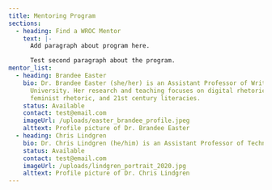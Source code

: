 ```yaml
---
title: Mentoring Program
sections:
  - heading: Find a WROC Mentor
    text: |-
      Add paragraph about program here.

      Test second paragraph about the program.
mentor_list:
  - heading: Brandee Easter
    bio: Dr. Brandee Easter (she/her) is an Assistant Professor of Writing at York
      University. Her research and teaching focuses on digital rhetoric,
      feminist rhetoric, and 21st century literacies.
    status: Available
    contact: test@email.com
    imageUrl: /uploads/easter_brandee_profile.jpeg
    alttext: Profile picture of Dr. Brandee Easter
  - heading: Chris Lindgren
    bio: Dr. Chris Lindgren (he/him) is an Assistant Professor of Technical Communication at Virginia Tech. His research and teaching focuses on coding as a form of writing with data, digital cultural rhetoric, and visual rhetoric.
    status: Available
    contact: test@email.com
    imageUrl: /uploads/lindgren_portrait_2020.jpg
    alttext: Profile picture of Dr. Chris Lindgren
---
```

